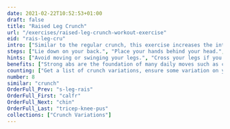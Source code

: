 ```yaml
---
date: 2021-02-22T10:52:53+01:00
draft: false
title: "Raised Leg Crunch"
url: "/exercises/raised-leg-crunch-workout-exercise"
eid: "rais-leg-cru"
intro: ["Similar to the regular crunch, this exercise increases the intensity of it by removing the leg support."]
steps: ["Lie down on your back.", "Place your hands behind your head.", "Bring your legs up 45 degrees.", "Lift your head, shoulders and shoulder blades off the floor, exhaling when going up.", "Slowly lower your upper body back to the floor, inhaling.", "Keep your legs always in the same position.", "This is one repetition."]
hints: ["Avoid moving or swinging your legs.", "Cross your legs if you have difficulties keeping then steady.", "The movement should come from contracting the abs, not swaying your body."]
benefits: ["Strong abs are the foundation of many daily moves such as carrying any object or just raising yourself.", "A strong core is a requisite for many exercises.", "This variant of the crunch increases the impact on affected muscles."]
counting: ["Get a list of crunch variations, ensure some variation on your daily routine with a rigid number of reps, say 20 than 30 and so on."]
number: 8
similar: "crunch"
OrderFull_Prev: "s-leg-rais"
OrderFull_First: "calfr"
OrderFull_Next: "chin"
OrderFull_Last: "tricep-knee-pus"
collections: ["Crunch Variations"]
---
```

